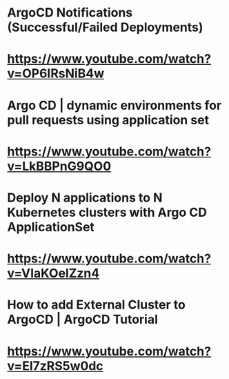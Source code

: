 # ArgoCD Notifications (Successful/Failed Deployments)
# https://www.youtube.com/watch?v=OP6IRsNiB4w

# Argo CD | dynamic environments for pull requests using application set
# https://www.youtube.com/watch?v=LkBBPnG9QO0

# Deploy N applications to N Kubernetes clusters with Argo CD ApplicationSet
# https://www.youtube.com/watch?v=VIaKOelZzn4

# How to add External Cluster to ArgoCD | ArgoCD Tutorial
# https://www.youtube.com/watch?v=El7zRS5w0dc
